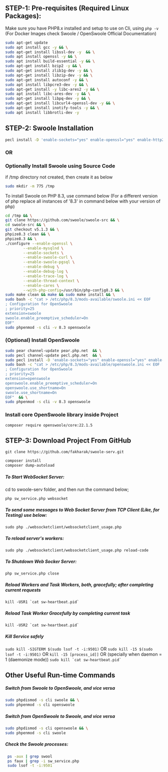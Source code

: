 ## STEP-1: Pre-requisites (Required Linux Packages):
Make sure you have PHP8.x installed and setup to use on Cli, using ```php -v```
(For Docker Images check Swoole / OpenSwoole Official Documentation)

```sh
sudo apt-get update
sudo apt install gcc -y && \
sudo apt-get install libssl-dev -y  && \
sudo apt install openssl -y && \
sudo apt install build-essential -y && \
sudo apt-get install bzip2 -y && \
sudo apt-get install zlib1g-dev -y && \
sudo apt-get install libzip-dev -y && \
sudo apt-get install autoconf -y && \
sudo apt install libpcre3-dev -y && \
sudo apt-get install -y libc-ares2 -y && \
sudo apt install libc-ares-dev -y && \
sudo apt-get install libpq-dev -y && \
sudo apt-get install libcurl4-openssl-dev -y && \
sudo apt-get install inotify-tools -y && \
sudo apt install libbrotli-dev -y
```

## STEP-2: Swoole Installation
```sh
pecl install -D 'enable-sockets="yes" enable-openssl="yes" enable-http2="yes" enable-mysqlnd="yes" enable-swoole-json="no" enable-swoole-curl="yes" enable-cares="yes"' swoole
```
### OR

### Optionally Install Swoole using Source Code
if /tmp directory not created, then create it as below
```sh
sudo mkdir -m 775 /tmp
```

To install Swoole on PHP 8.3, use command below (For a different version of php replace all instances of '8.3' in command below with your version of php)

```sh
cd /tmp && \
git clone https://github.com/swoole/swoole-src && \
cd swoole-src && \
git checkout v5.1.3 && \
phpize8.3 clean && \
phpize8.3 && \
./configure --enable-openssl \
        --enable-mysqlnd \
        --enable-sockets \
        --enable-swoole-curl \
        --enable-swoole-pgsql \
        --enable-debug \
        --enable-debug-log \
        --enable-trace-log \
        --enable-thread-context \
        --enable-cares \
        --with-php-config=/usr/bin/php-config8.3 && \
sudo make clean && make && sudo make install && \
sudo bash -c "cat > /etc/php/8.3/mods-available/swoole.ini << EOF
; Configuration for OpenSwoole
; priority=25
extension=swoole
swoole.enable_preemptive_scheduler=On
EOF"
sudo phpenmod -s cli -v 8.3 openswoole
```

### (Optional) Install OpenSwoole

```sh
sudo pear channel-update pear.php.net  && \
sudo pecl channel-update pecl.php.net  && \
sudo pecl install -D 'enable-sockets="yes" enable-openssl="yes" enable-http2="yes" enable-mysqlnd="yes" enable-swoole-pgsql="yes" with-postgres="yes" enable-swoole-json="yes" enable-hook-curl="yes" enable-swoole-curl="yes" enable-debug="yes" enable-swoole-trace="yes" enable-thread-context="yes" enable-debug-log="yes" enable-trace-log="yes" enable-cares="yes"' openswoole-22.1.2 && \
sudo bash -c "cat > /etc/php/8.3/mods-available/openswoole.ini << EOF
; Configuration for OpenSwoole
; priority=25
extension=openswoole
openswoole.enable_preemptive_scheduler=On
openswoole.use_shortname=On
swoole.use_shortname=On
EOF"  && \
sudo phpenmod -s cli -v 8.3 openswoole
```

### Install core OpenSwoole library inside Project
```composer require openswoole/core:22.1.5```


## STEP-3: Download Project From GitHub
```git clone https://github.com/fakharak/swoole-serv.git```

```sh 
composer install
composer dump-autoload
```

##### To Start WebSocket Server:
cd to swoole-serv folder, and then run the command below;

```php sw_service.php websocket```

##### To send some messages to Web Socket Server from TCP Client (Like, for Testing) use below:
```sudo php ./websocketclient/websocketclient_usage.php```

##### To reload server's workers:
```sudo php ./websocketclient/websocketclient_usage.php reload-code```

##### To Shutdown  Web Socker Server:
```php sw_service.php close```

##### Reload Workers and Task Workers, both, gracefully; after completing current requests
```kill -USR1 `cat sw-heartbeat.pid` ```

##### Reload Task Worker Gracefully by completing current task
```kill -USR2 `cat sw-heartbeat.pid` ```

##### Kill Service safely

```sudo kill -SIGTERM $(sudo lsof -t -i:9501)```
 OR
```sudo kill -15 $(sudo lsof -t -i:9501)```
 OR
```kill -15 [process_id]]```
 OR (specially when daemon = 1 (daemonize mode))
```sudo kill `cat sw-heartbeat.pid` ```


## Other Useful Run-time Commands
##### Switch from Swoole to OpenSwoole, and vice versa

```sh
sudo phpdismod -s cli swoole && \
sudo phpenmod -s cli openswoole
```

##### Switch from OpenSwoole to Swoole, and vice versa

```sh
sudo phpdismod -s cli openswoole && \
sudo phpenmod -s cli swoole
```

##### Check the Swoole processes:

```sh
 ps -aux | grep swool
 ps faux | grep -i sw_service.php
 sudo lsof -t -i:9501
